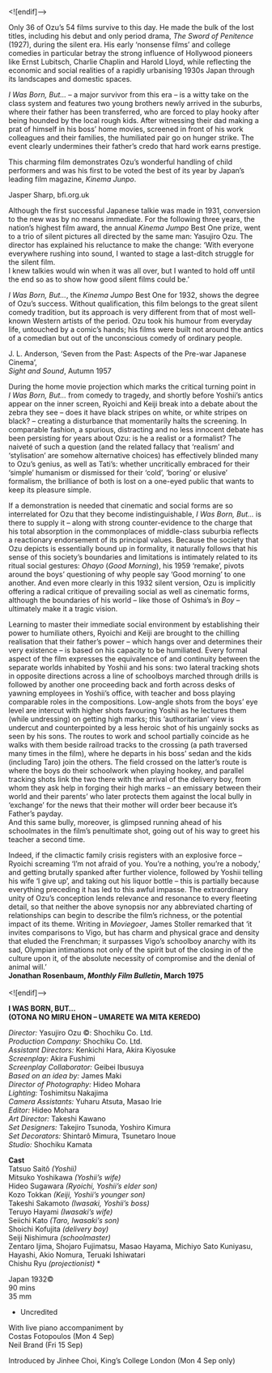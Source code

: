 
<![endif]-->

Only 36 of Ozu’s 54 films survive to this day. He made the bulk of the lost titles, including his debut and only period drama, _The Sword of Penitence_ (1927), during the silent era. His early ‘nonsense films’ and college comedies in particular betray the strong influence of Hollywood pioneers like Ernst Lubitsch, Charlie Chaplin and Harold Lloyd, while reflecting the economic and social realities of a rapidly urbanising 1930s Japan through its landscapes and domestic spaces.

_I Was Born, But…_ – a major survivor from this era – is a witty take on the class system and features two young brothers newly arrived in the suburbs, where their father has been transferred, who are forced to play hooky after being hounded by the local rough kids. After witnessing their dad making a prat of himself in his boss’ home movies, screened in front of his work colleagues and their families, the humiliated pair go on hunger strike. The event clearly undermines their father’s credo that hard work earns prestige.

This charming film demonstrates Ozu’s wonderful handling of child performers and was his first to be voted the best of its year by Japan’s leading film magazine, _Kinema Junpo_.

Jasper Sharp, bfi.org.uk

Although the first successful Japanese talkie was made in 1931, conversion to the new was by no means immediate. For the following three years, the nation’s highest film award, the annual _Kinema Jumpo_ Best One prize, went to a trio of silent pictures all directed by the same man: Yasujiro Ozu. The director has explained his reluctance to make the change: ‘With everyone everywhere rushing into sound, I wanted to stage a last-ditch struggle for the silent film.  
I knew talkies would win when it was all over, but I wanted to hold off until the end so as to show how good silent films could be.’

_I Was Born, But..._, the _Kinema Jumpo_ Best One for 1932, shows the degree of Ozu’s success. Without qualification, this film belongs to the great silent comedy tradition, but its approach is very different from that of most well-known Western artists of the period. Ozu took his humour from everyday life, untouched by a comic’s hands; his films were built not around the antics of a comedian but out of the unconscious comedy of ordinary people.

J. L. Anderson, ‘Seven from the Past: Aspects of the Pre-war Japanese Cinema’,  
_Sight and Sound_, Autumn 1957

During the home movie projection which marks the critical turning point in  
_I Was Born, But..._ from comedy to tragedy, and shortly before Yoshii’s antics appear on the inner screen, Ryoichi and Keiji break into a debate about the zebra they see – does it have black stripes on white, or white stripes on black? – creating a disturbance that momentarily halts the screening. In comparable fashion, a spurious, distracting and no less innocent debate has been persisting for years about Ozu: is he a realist or a formalist? The naiveté of such a question (and the related fallacy that ‘realism’ and ‘stylisation’ are somehow alternative choices) has effectively blinded many to Ozu’s genius, as well as Tati’s: whether uncritically embraced for their ‘simple’ humanism or dismissed for their ‘cold’, ‘boring’ or elusive’ formalism, the brilliance of both is lost on a one-eyed public that wants to keep its pleasure simple.

If a demonstration is needed that cinematic and social forms are so interrelated for Ozu that they become indistinguishable, _I Was Born, But..._ is there to supply it – along with strong counter-evidence to the charge that his total absorption in the commonplaces of middle-class suburbia reflects a reactionary endorsement of its principal values. Because the society that Ozu depicts is essentially bound up in formality, it naturally follows that his sense of this society’s boundaries and limitations is intimately related to its ritual social gestures: _Ohayo_ (_Good Morning_), his 1959 ‘remake’, pivots around the boys’ questioning of why people say ‘Good morning’ to one another. And even more clearly in this 1932 silent version, Ozu is implicitly offering a radical critique of prevailing social as well as cinematic forms, although the boundaries of his world – like those of Oshima’s in _Boy_ – ultimately make it a tragic vision.

Learning to master their immediate social environment by establishing their power to humiliate others, Ryoichi and Keiji are brought to the chilling realisation that their father’s power – which hangs over and determines their very existence – is based on his capacity to be humiliated. Every formal aspect of the film expresses the equivalence of and continuity between the separate worlds inhabited by Yoshii and his sons: two lateral tracking shots in opposite directions across a line of schoolboys marched through drills is followed by another one proceeding back and forth across desks of yawning employees in Yoshii’s office, with teacher and boss playing comparable roles in the compositions. Low-angle shots from the boys’ eye level are intercut with higher shots favouring Yoshii as he lectures them (while undressing) on getting high marks; this ‘authoritarian’ view is undercut and counterpointed by a less heroic shot of his ungainly socks as seen by his sons. The routes to work and school partially coincide as he walks with them beside railroad tracks to the crossing (a path traversed many times in the film), where he departs in his boss’ sedan and the kids (including Taro) join the others. The field crossed on the latter’s route is where the boys do their schoolwork when playing hookey, and parallel tracking shots link the two there with the arrival of the delivery boy, from whom they ask help in forging their high marks – an emissary between their world and their parents’ who later protects them against the local bully in ‘exchange’ for the news that their mother will order beer because it’s Father’s payday.  
And this same bully, moreover, is glimpsed running ahead of his schoolmates in the film’s penultimate shot, going out of his way to greet his teacher a second time.

Indeed, if the climactic family crisis registers with an explosive force – Ryoichi screaming ‘I’m not afraid of you. You’re a nothing, you’re a nobody,’ and getting brutally spanked after further violence, followed by Yoshii telling his wife ‘I give up’, and taking out his liquor bottle – this is partially because everything preceding it has led to this awful impasse. The extraordinary unity of Ozu’s conception lends relevance and resonance to every fleeting detail, so that neither the above synopsis nor any abbreviated charting of relationships can begin to describe the film’s richness, or the potential impact of its theme. Writing in _Moviegoer_, James Stoller remarked that ‘it invites comparisons to Vigo, but has charm and physical grace and density that eluded the Frenchman; it surpasses Vigo’s schoolboy anarchy with its sad, Olympian intimations not only of the spirit but of the closing in of the culture upon it, of the absolute necessity of compromise and the denial of animal will.’  
**Jonathan Rosenbaum, _Monthly Film Bulletin_, March 1975**  
<br>
<![endif]-->

**I WAS BORN, BUT…  
(OTONA NO MIRU EHON – UMARETE WA MITA KEREDO)**

_Director:_ Yasujiro Ozu 
©: Shochiku Co. Ltd.  
_Production Company:_ Shochiku Co. Ltd.  
_Assistant Directors:_ Kenkichi Hara, Akira Kiyosuke  
_Screenplay:_ Akira Fushimi  
_Screenplay Collaborator:_ Geibei Ibusuya  
_Based on an idea by:_ James Maki  
_Director of Photography:_ Hideo Mohara  
_Lighting:_ Toshimitsu Nakajima  
_Camera Assistants:_ Yuharu Atsuta, Masao Irie  
_Editor:_ Hideo Mohara  
_Art Director:_ Takeshi Kawano  
_Set Designers:_ Takejiro Tsunoda, Yoshiro Kimura  
_Set Decorators:_ Shintarô Mimura, Tsunetaro Inoue  
_Studio:_ Shochiku Kamata  

**Cast**  
Tatsuo Saitô _(Yoshii)_  
Mitsuko Yoshikawa _(Yoshii’s wife)_  
Hideo Sugawara _(Ryoichi, Yoshii’s elder son)_  
Kozo Tokkan _(Keiji, Yoshii’s younger son)_  
Takeshi Sakamoto _(Iwasaki, Yoshii’s boss)_  
Teruyo Hayami _(Iwasaki’s wife)_  
Seiichi Kato _(Taro, Iwasaki’s son)_  
Shoichi Kofujita _(delivery boy)_  
Seiji Nishimura _(schoolmaster)_  
Zentaro Ijima, Shojaro Fujimatsu, Masao Hayama, Michiyo Sato Kuniyasu, Hayashi, Akio Nomura, Teruaki Ishiwatari  
Chishu Ryu _(projectionist)_ *  

Japan 1932©  
90 mins  
35 mm  

* Uncredited  

With live piano accompaniment by  
Costas Fotopoulos (Mon 4 Sep)  
Neil Brand (Fri 15 Sep)  

Introduced by Jinhee Choi, King’s College London
(Mon 4 Sep only)  
<!--stackedit_data:
eyJoaXN0b3J5IjpbLTEzOTQwOTYyNTNdfQ==
-->